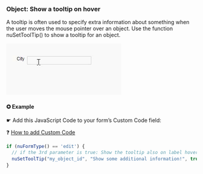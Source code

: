 ### Object: Show a tooltip on hover 

A tooltip is often used to specify extra information about something when the user moves the mouse pointer over an object. Use the function nuSetToolTip() to show a tooltip for an object.

<p align="left">
  <img src="screenshots/show_tooltip.gif">
</p>

#### ✪ Example

☛ Add this JavaScript Code to your form’s Custom Code field:

❓ [How to add Custom Code](/codelib/common/form_add_custom_code_javascript.gif)


```javascript
if (nuFormType() == 'edit') {
  // if the 3rd parameter is true: Show the tooltip also on label hover
  nuSetToolTip("my_object_id", "Show some additional information!", true);
}  
```

